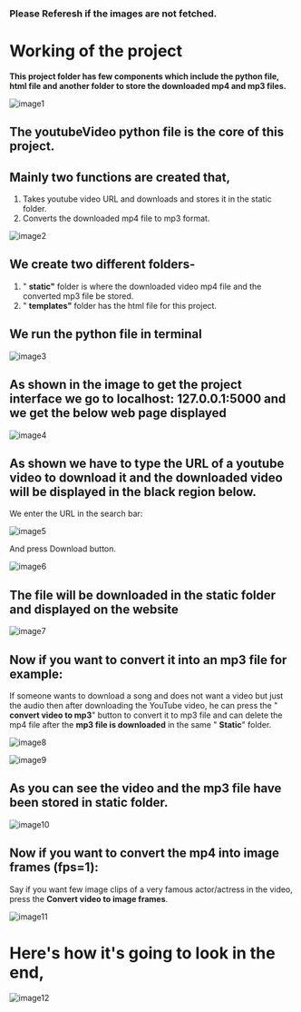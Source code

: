 ### Please Referesh if the images are not fetched. 

# **Working of the project**

**This project folder has few components which include the python file, html file and another folder to store the downloaded mp4 and mp3 files.**

![image1](https://github.com/mohitsshetty986/Personal-Projects/blob/master/Youtube%20website/images/picture1.jpg)

## The youtubeVideo python file is the core of this project.

## Mainly two functions are created that,

1. Takes youtube video URL and downloads and stores it in the static folder.
2. Converts the downloaded mp4 file to mp3 format.

![image2](https://github.com/mohitsshetty986/Personal-Projects/blob/master/Youtube%20website/images/picture2.jpg)

## **We create two different folders-**

1. &quot; **static&quot;** folder is where the downloaded video mp4 file and the converted mp3 file be stored.
2. &quot; **templates&quot;** folder has the html file for this project.

## **We run the python file in terminal**

![image3](https://github.com/mohitsshetty986/Personal-Projects/blob/master/Youtube%20website/images/picture3.jpg)

## As shown in the image to get the project interface we go to localhost: **127.0.0.1:5000** and we get the below web page displayed

![image4](https://github.com/mohitsshetty986/Personal-Projects/blob/master/Youtube%20website/images/picture4.jpg)

## As shown we have to type the URL of a youtube video to download it and the downloaded video will be displayed in the black region below.

We enter the URL in the search bar:

![image5](https://github.com/mohitsshetty986/Personal-Projects/blob/master/Youtube%20website/images/picture5.jpg)

And press Download button.

![image6](https://github.com/mohitsshetty986/Personal-Projects/blob/master/Youtube%20website/images/picture6.jpg)

## The file will be downloaded in the static folder and displayed on the website

![image7](https://github.com/mohitsshetty986/Personal-Projects/blob/master/Youtube%20website/images/picture7.jpg)

## **Now if you want to convert it into an mp3 file for example:**

If someone wants to download a song and does not want a video but just the audio then after downloading the YouTube video, he can press the &quot; **convert video to mp3**&quot; button to convert it to mp3 file and can delete the mp4 file after the **mp3 file is downloaded** in the same &quot; **Static**&quot; folder.

![image8](https://github.com/mohitsshetty986/Personal-Projects/blob/master/Youtube%20website/images/picture8.jpg)

![image9](https://github.com/mohitsshetty986/Personal-Projects/blob/master/Youtube%20website/images/picture9.jpg)

## **As you can see the video and the mp3 file have been stored in static folder.**

![image10](https://github.com/mohitsshetty986/Personal-Projects/blob/master/Youtube%20website/images/picture10.jpg)

## **Now if you want to convert the mp4 into image frames (fps=1):**

Say if you want few image clips of a very famous actor/actress in the video, press the **Convert video to image frames**. 

![image11](https://github.com/mohitsshetty986/Personal-Projects/blob/master/Youtube%20website/images/picture11.png)

# Here's how it's going to look in the end, #
![image12](https://github.com/mohitsshetty986/Personal-Projects/blob/master/Youtube%20website/images/Final%20image.png)

